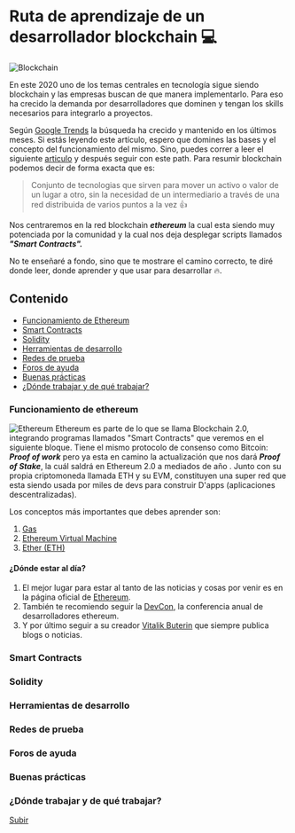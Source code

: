 # Ruta de aprendizaje de un desarrollador blockchain 💻

![Blockchain](https://www.welivesecurity.com/wp-content/uploads/2018/09/blockchain-que-es-como-funciona.jpg)

En este 2020 uno de los temas centrales en tecnología sigue siendo blockchain y las empresas buscan de que manera implementarlo. Para eso ha crecido la demanda por desarrolladores que dominen y tengan los skills necesarios para integrarlo a proyectos. 

Según [Google Trends]([https://trends.google.es/trends/explore?geo=MX&q=blockchain](https://trends.google.es/trends/explore?geo=MX&q=blockchain)) la búsqueda ha crecido y mantenido en los últimos meses. 
Si estás leyendo este artículo, espero que domines las bases y el concepto del funcionamiento del mismo. Sino, puedes correr a leer el siguiente [articulo]([https://medium.com/@JimmyVazz/el-verdadero-potencial-del-blockchain-moda-o-revoluci%C3%B3n-ca07fef2ea7a?source=---------8------------------](https://medium.com/@JimmyVazz/el-verdadero-potencial-del-blockchain-moda-o-revoluci%C3%B3n-ca07fef2ea7a?source=---------8------------------)) y después seguir con este path. 
Para resumir blockchain podemos decir de forma exacta que es:

>Conjunto de tecnologias que sirven para mover un activo o valor de un lugar a otro, sin la necesidad de un intermediario a través de una red distribuida de varios puntos a la vez 👍


Nos centraremos en la red blockchain ***ethereum*** la cual esta siendo muy potenciada por la comunidad y la cual nos deja desplegar scripts llamados ***"Smart Contracts".***  

No te enseñaré a fondo, sino que te mostrare el camino correcto, te diré donde leer, donde aprender y que usar para desarrollar 🔥.
<a name="top"> </a>
## Contenido
* [Funcionamiento de Ethereum](#item1)
* [Smart Contracts](#item2)
* [Solidity](#item3)
* [Herramientas de desarrollo](#item4)
* [Redes de prueba](#item5)
* [Foros de ayuda](#item6)
* [Buenas prácticas](#item7)
* [¿Dónde trabajar y de qué trabajar?](#item8)
<a name="item1"></a>
### Funcionamiento de ethereum
![Ethereum](https://upload.wikimedia.org/wikipedia/commons/b/b7/ETHEREUM-YOUTUBE-PROFILE-PIC.png)
Ethereum es parte de lo que se llama Blockchain 2.0, integrando programas llamados "Smart Contracts" que veremos en el siguiente bloque. Tiene el mismo protocolo de consenso como Bitcoin: ***Proof of work*** pero ya esta en camino la actualización que nos dará ***Proof of Stake***, la cuál saldrá en Ethereum 2.0 a mediados de año . Junto con su propia criptomoneda llamada ETH y su EVM, constituyen una super red que esta siendo usada por miles de devs para construir D'apps (aplicaciones descentralizadas).

Los conceptos más importantes que debes aprender son:
1. [Gas]([https://medium.com/astec/entendiendo-el-gas-en-ethereum-e77a6f30090f](https://medium.com/astec/entendiendo-el-gas-en-ethereum-e77a6f30090f))
2. [Ethereum Virtual Machine]([https://criptotendencia.com/2018/05/13/ethereum-virtual-machine-una-caracteristica-que-hace-unica-a-ethereum/](https://criptotendencia.com/2018/05/13/ethereum-virtual-machine-una-caracteristica-que-hace-unica-a-ethereum/))
3. [Ether (ETH)]([https://blockgeeks.com/guides/es/que-es-ethereum/](https://blockgeeks.com/guides/es/que-es-ethereum/))
#### ¿Dónde estar al día?
1. El mejor lugar para estar al tanto de las noticias y cosas por venir es en la página oficial de  [Ethereum]([https://ethereum.org/](https://ethereum.org/)).
2. También te recomiendo seguir la [DevCon]([https://archive.devcon.org/](https://archive.devcon.org/)), la conferencia anual de desarrolladores ethereum. 
3. Y por último seguir a su creador [Vitalik Buterin]([https://twitter.com/vitalikbuterin?lang=es](https://twitter.com/vitalikbuterin?lang=es)) que siempre publica blogs o noticias. 

<a name="item2"></a>
### Smart Contracts
<a name="item3"></a>
### Solidity
<a name="item4"></a>
### Herramientas de desarrollo
<a name="item5"></a>
### Redes de prueba
<a name="item6"></a>
### Foros de ayuda
<a name="item7"></a>
### Buenas prácticas
<a name="item8"></a>
### ¿Dónde trabajar y de qué trabajar?


[Subir](#top)

